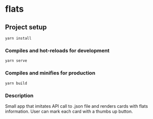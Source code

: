 # flats

## Project setup
```
yarn install
```

### Compiles and hot-reloads for development
```
yarn serve
```

### Compiles and minifies for production
```
yarn build
```

### Description
Small app that imitates API call to .json file and renders cards with flats information. User can mark each card with a thumbs up button.
